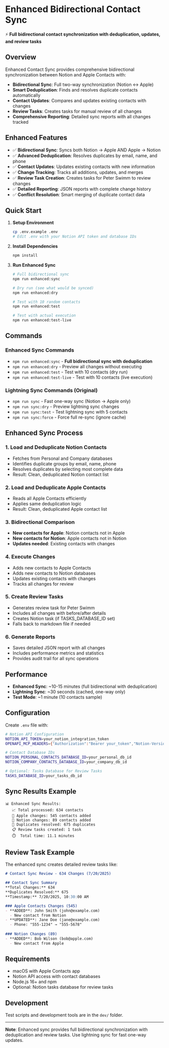 # Enhanced Bidirectional Contact Sync

⚡ **Full bidirectional contact synchronization with deduplication, updates, and review tasks**

## Overview

Enhanced Contact Sync provides comprehensive bidirectional synchronization between Notion and Apple Contacts with:

- **Bidirectional Sync**: Full two-way synchronization (Notion ↔ Apple)
- **Smart Deduplication**: Finds and resolves duplicate contacts automatically
- **Contact Updates**: Compares and updates existing contacts with changes
- **Review Tasks**: Creates tasks for manual review of all changes
- **Comprehensive Reporting**: Detailed sync reports with all changes tracked

## Enhanced Features

- ✅ **Bidirectional Sync**: Syncs both Notion → Apple AND Apple → Notion
- ✅ **Advanced Deduplication**: Resolves duplicates by email, name, and phone
- ✅ **Contact Updates**: Updates existing contacts with new information
- ✅ **Change Tracking**: Tracks all additions, updates, and merges
- ✅ **Review Task Creation**: Creates tasks for Peter Swimm to review changes
- ✅ **Detailed Reporting**: JSON reports with complete change history
- ✅ **Conflict Resolution**: Smart merging of duplicate contact data

## Quick Start

1. **Setup Environment**
   ```bash
   cp .env.example .env
   # Edit .env with your Notion API token and database IDs
   ```

2. **Install Dependencies**
   ```bash
   npm install
   ```

3. **Run Enhanced Sync**
   ```bash
   # Full bidirectional sync
   npm run enhanced:sync
   
   # Dry run (see what would be synced)
   npm run enhanced:dry
   
   # Test with 10 random contacts
   npm run enhanced:test
   
   # Test with actual execution
   npm run enhanced:test-live
   ```

## Commands

### Enhanced Sync Commands
- `npm run enhanced:sync` - **Full bidirectional sync with deduplication**
- `npm run enhanced:dry` - Preview all changes without executing
- `npm run enhanced:test` - Test with 10 contacts (dry run)
- `npm run enhanced:test-live` - Test with 10 contacts (live execution)

### Lightning Sync Commands (Original)
- `npm run sync` - Fast one-way sync (Notion → Apple only)
- `npm run sync:dry` - Preview lightning sync changes
- `npm run sync:test` - Test lightning sync with 5 contacts
- `npm run sync:force` - Force full re-sync (ignore cache)

## Enhanced Sync Process

### 1. **Load and Deduplicate Notion Contacts**
   - Fetches from Personal and Company databases
   - Identifies duplicate groups by email, name, phone
   - Resolves duplicates by selecting most complete data
   - Result: Clean, deduplicated Notion contact list

### 2. **Load and Deduplicate Apple Contacts**
   - Reads all Apple Contacts efficiently
   - Applies same deduplication logic
   - Result: Clean, deduplicated Apple contact list

### 3. **Bidirectional Comparison**
   - **New contacts for Apple**: Notion contacts not in Apple
   - **New contacts for Notion**: Apple contacts not in Notion  
   - **Updates needed**: Existing contacts with changes

### 4. **Execute Changes**
   - Adds new contacts to Apple Contacts
   - Adds new contacts to Notion databases
   - Updates existing contacts with changes
   - Tracks all changes for review

### 5. **Create Review Tasks**
   - Generates review task for Peter Swimm
   - Includes all changes with before/after details
   - Creates Notion task (if TASKS_DATABASE_ID set)
   - Falls back to markdown file if needed

### 6. **Generate Reports**
   - Saves detailed JSON report with all changes
   - Includes performance metrics and statistics
   - Provides audit trail for all sync operations

## Performance

- **Enhanced Sync**: ~10-15 minutes (full bidirectional with deduplication)
- **Lightning Sync**: ~30 seconds (cached, one-way only)
- **Test Mode**: ~1 minute (10 contacts sample)

## Configuration

Create `.env` file with:
```bash
# Notion API Configuration
NOTION_API_TOKEN=your_notion_integration_token
OPENAPI_MCP_HEADERS={"Authorization":"Bearer your_token","Notion-Version":"2022-06-28"}

# Contact Database IDs
NOTION_PERSONAL_CONTACTS_DATABASE_ID=your_personal_db_id
NOTION_COMPANY_CONTACTS_DATABASE_ID=your_company_db_id

# Optional: Tasks Database for Review Tasks
TASKS_DATABASE_ID=your_tasks_db_id
```

## Sync Results Example

```
📊 Enhanced Sync Results:
   📈 Total processed: 634 contacts
   🔄 Apple changes: 545 contacts added
   💙 Notion changes: 89 contacts added  
   🧹 Duplicates resolved: 675 duplicates
   📋 Review tasks created: 1 task
   ⏱️  Total time: 11.1 minutes
```

## Review Task Example

The enhanced sync creates detailed review tasks like:

```markdown
# Contact Sync Review - 634 Changes (7/20/2025)

## Contact Sync Summary
**Total Changes:** 634
**Duplicates Resolved:** 675
**Timestamp:** 7/20/2025, 10:30:00 AM

### Apple Contacts Changes (545)
- **ADDED**: John Smith (john@example.com)
  - New contact from Notion
- **UPDATED**: Jane Doe (jane@example.com)  
  - Phone: "555-1234" → "555-5678"
  
### Notion Changes (89)
- **ADDED**: Bob Wilson (bob@apple.com)
  - New contact from Apple
```

## Requirements

- macOS with Apple Contacts app
- Notion API access with contact databases
- Node.js 16+ and npm
- Optional: Notion tasks database for review tasks

## Development

Test scripts and development tools are in the `dev/` folder.

---

**Note**: Enhanced sync provides full bidirectional synchronization with deduplication and review tasks. Use lightning sync for fast one-way updates.
